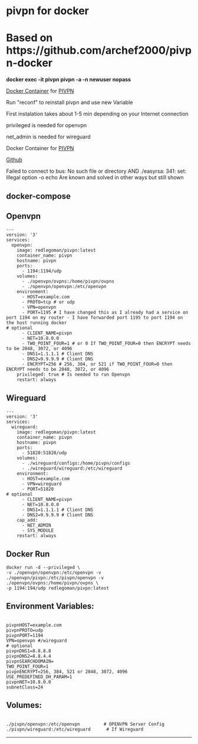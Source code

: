 # pivpn for docker
<h1>Based on https://github.com/archef2000/pivpn-docker </h1>

<p>
<b>
docker exec -it  pivpn pivpn -a -n newuser nopass
</b>
</p>



<a href="https://hub.docker.com/repository/docker/redlegoman/pivpn">Docker Container</a> for <a href="https://github.com/pivpn/pivpn">PIVPN</a>


Run "reconf" to reinstall pivpn and use new Variable

First instalation takes about 1-5 min depending on your Internet connection

privileged is needed for openvpn

net_admin is needed for wireguard

Docker Container for <a href="https://github.com/pivpn/pivpn">PIVPN</a>

<a href="https://github.com/redlegoman/pivpn-docker/">Github</a>

Failed to connect to bus: No such file or directory AND
./easyrsa: 341: set: Illegal option -o echo
Are known and solved in other ways but still shown

<h2>docker-compose</h2>
<h2>Openvpn</h2>
<pre><code class="language-yaml">---
version: '3'
services:
  openvpn:
    image: redlegoman/pivpn:latest
    container_name: pivpn
    hostname: pivpn
    ports:
      - 1194:1194/udp
    volumes:
      - ./openvpn/ovpns:/home/pivpn/ovpns
      - ./openvpn/openvpn:/etc/openvpn
    environment:
      - HOST=example.com
      - PROTO=tcp # or udp
      - VPN=openvpn
      - PORT=1195 # I have changed this as I already had a service on port 1194 on my router - I have forwarded port 1195 to port 1194 on the host running docker
# optional
      - CLIENT_NAME=pivpn
      - NET=10.8.0.0
      - TWO_POINT_FOUR=1 # or 0 If TWO_POINT_FOUR=0 then ENCRYPT needs to be 2048, 3072, or 4096
      - DNS1=1.1.1.1 # Client DNS
      - DNS2=9.9.9.9 # Client DNS
      - ENCRYPT=256 # 256, 384, or 521 if TWO_POINT_FOUR=0 then ENCRYPT needs to be 2048, 3072, or 4096
    privileged: true # Is needed to run Openvpn
    restart: always
</code></pre>
<h2>Wireguard</h2>
<pre><code class="language-yaml">---
version: '3'
services:
  wireguard:
    image: redlegoman/pivpn:latest
    container_name: pivpn
    hostname: pivpn
    ports:
      - 51820:51820/udp
    volumes:
      - ./wireguard/configs:/home/pivpn/configs
      - ./wireguard/wireguard:/etc/wireguard
    environment:
      - HOST=example.com
      - VPN=wireguard
      - PORT=51820
# optional
      - CLIENT_NAME=pivpn
      - NET=10.8.0.0
      - DNS1=1.1.1.1 # Client DNS
      - DNS2=9.9.9.9 # Client DNS
    cap_add:
      - NET_ADMIN
      - SYS_MODULE
    restart: always
</code></pre>
<h2>Docker Run</h2>
<pre><code class="language-yaml">docker run -d --privileged \
-v ./openvpn/openvpn:/etc/openvpn -v ./openvpn/pivpn:/etc/pivpn/openvpn -v ./openvpn/ovpns:/home/pivpn/ovpns \
-p 1194:194/udp redlegoman/pivpn:latest</code></pre>

<h2>Environment Variables:</h2>
<pre><code class="language-yaml">
pivpnHOST=example.com
pivpnPROTO=udp
pivpnPORT=1194
VPN=openvpn #/wireguard
# optional
pivpnDNS1=8.8.8.8
pivpnDNS2=8.8.4.4
pivpnSEARCHDOMAIN=
TWO_POINT_FOUR=1
pivpnENCRYPT=256, 384, 521 or 2048, 3072, 4096
USE_PREDEFINED_DH_PARAM=1
pivpnNET=10.8.0.0
subnetClass=24
</code></pre>
<h2>Volumes:</h2>
<pre><code class="language-yaml">
./pivpn/openvpn:/etc/openvpn         # OPENVPN Server Config
./pivpn/wireguard:/etc/wireguard      # If Wireguard
</code></pre>

<hr>
